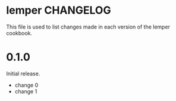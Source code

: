 # lemper CHANGELOG

This file is used to list changes made in each version of the lemper cookbook.

# 0.1.0

Initial release.

- change 0
- change 1

